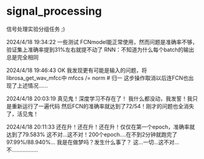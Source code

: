 # signal_processing
信号处理实验分组任务
;)

2024/4/18 19:34:22
一些测试
FCNmodel能正常使用，然而问题是准确率不够，验证集上准确率提到31%左右就提不动了
RNN：不知道为什么每个batch的输出总是完全相同

2024/4/18 19:46:43
OK 我发现更有可能是输入的问题，将librosa_get_wav_mfcc中
mfccs /= norm # 归一
这步操作取消以后连FCN也出现了上述情况......

2024/4/18 20:03:19
真见鬼！深度学习不存在了！
我什么都没动，我发誓！我只是重新运行了一遍代码
然后FCN的准确率就达到了72/54！刚才的问题也全消失了，活见鬼！

2024/4/18 20:11:33
还在升！还在升！还在升！仅仅在第一个epoch，准确率就达到了79.583%
这不对...这不对！200个epoch....在不到2分钟就跑完了
97.99%/88.940%...
我是在做梦吗？发生什么事了？
这...一切...这不对...
不.................
